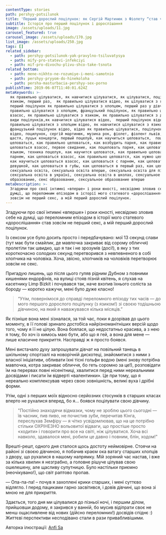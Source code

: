 ```yaml
---
contentType: stories
path: pershyy-potsilunok
title: 'Перший дорослий поцілунок: як Сергій Мартинюк з Фіолету “став чоловіком”'
subtitle: Історія про перший поцілунок і дорослішання
image: /assets/uploads/11.jpg
carousel_featured: true
carousel_image: /assets/uploads/170.jpg
list_image: /assets/uploads/250.jpg
tags: []
related_sidebar:
  - path: pershyy-potsilunok-yak-pravylno-tsiluvatysya
  - path: mify-pro-statevi-infekciyi
  - path: mif-pro-divochu-plivu-shco-take-tsnota
related_bottom:
  - path: mene-nikhto-ne-rozumiye-i-meni-samotnio
  - path: pershyy-pryyom-do-hinekoloha
  - path: persha-masturbacia-pershyy-sex-porno
publishTime: 2019-06-07T11:40:01.624Z
metaKeywords: >-
  як правильно цілуватися, як навчитися цілуватися, як цілуватися, поцілунок з
  язиком, перший раз,  як правильно цілуватися відео, як цілуватися з язиком,
  перший поцілунок як правильно цілуватися з хлопцем, перший раз у дівчини, як
  правильно цілуватися з хлопцем, французький поцілунок, як правильно цілуватися
  взасос, як правильно цілуватися з язиком, як правильно цілуватися з дівчиною,
  види поцілунків,як навчитися цілуватися відео,  перший поцілунок відео, як
  правильно цілуватися з хлопцем відео, як навчитися цілуватися з язиком,
  французький поцілунок відео, відео як правильно цілуватися, поцілунок з язиком
  відео, поцилунок, сергій мартинюк, музика рок, фіолет, фіолент львів, пісня
  щастя, луцьк концерти, первый поцелуй, как научиться целоваться,  поцелуй, как
  целоваться, как правильно целоваться, как возбудить парня, как правильно
  целоваться взасос, первое свидание, как поцеловать парня, как целоваться с
  языком, техника поцелуя, как научится целоватся, как правильно целоваться с
  парнем, как целоваться взасос, как правильно целоватся, как нужно целоваться,
  как научиться целоваться взасос, как целоваться с парнем, как целоваться с
  девушкой, как целоваться в губы, как целоваться в первый раз, как целуются,
  сексуальна освіта, сексуальна освіта вперше, сексуальна освіта для підлітків,
  сексуальна освіта в україні, сексуальна освіта в школах, сексуальное
  образование, секс образование, сексуальное образование вперше
metaDescription: >-
  Згадуючи про свої інтимні «вперше» і роки юності, несвідомо зловив себе на
  думці, що переломним епізодом в історії мого статевого «дорослішання» став
  зовсім не перший секс, а мій перший дорослий поцілунок.
---
```

Згадуючи про свої інтимні «вперше» і роки юності, несвідомо зловив себе на думці, що переломним епізодом в історії мого статевого «дорослішання» став зовсім не перший секс, а мій перший дорослий поцілунок. 

Із сексом усе було досить просто і передбачувано: мої 13 секунд слави (тут має бути смайлик, де мавпочка закриває від сорому обличчя) пролетіли так швидко, що я так і не зрозумів (досі!), в яку з тих короткочасно солодких секунд перетворився з невпевненого в собі хлопчика на чоловіка. Хоча, звісно, хлопчиків на чоловіків перетворює зовсім не секс. 

Пригадую лишень, що після цього гуляв рідним Дубном з повними кишенями ендорфінів, на вулиці стояв пізній квітень, я слухав на касетнику Limp Bizkit і почувався так, наче вхопив їхнього соліста за бороду — коротко кажучи, мені було дуже класно! 

> “Утім, повернімося до справді переломного епізоду тих часів — до мого першого дорослого поцілунку (з язиком!) зі своєю тодішньою дівчиною, на який я наважувався кілька місяців.” 

Як пізніше вона мені зізналася, за той час, поки я дозрівав до цього моменту, в її голові зринало достобіса найрізноманітніших версій щодо того, чому я її не цілую. Вона боялася, що недостатньо красива, а з нею я тому, бо хоч із кимось маю бути, або що я гей, а вона для мене — лише класичне прикриття. Насправді ж я просто боявся. 

Мені вистачало духу запрошувати дівчат на повільний танець в шкільному спортзалі на новорічній дискотеці, знайомитися з ними з власної ініціативи, обливати їхні тісні гольфи водою (мені знову потрібна мавпочка, котра закриває обличчя, бо геть соромно за це!), розповідати їм на перервах повні нісенітниці, хвалитися перед ними нереальними досвідами і писати їм відверті «валентинки». Це при тому, що я нереально комплексував через свою зовнішність, великі вуха і дрібні форми. 

Утім, одні з перших моїх відносно серйозних стосунків в старших класах вперто не рухалися вперед, бо я… боявся поцілувати свою дівчину. 

> "Постійно знаходячи відмазки, чому не зроблю цього сьогодні — їв часник, пив пиво, не почистив зуби, перечитав Кінга, переслухав Земфіру — я чітко усвідомлював, що на це потрібно стільки ОХРІНЕЗНО вольовитої відваги, що простіше просто «ходити» і говорити про все на світі, ніж цілуватися. Хоча всі навколо, здавалося мені, робили це давно і повним, блін, ходом!"

Врешті-решт, одного дня сталося щось достоту неймовірне. Стоячи на районі зі своєю дівчиною, я побачив краєм ока ватагу старших хлопців з двору, що рухалися в нашому напрямку. Мій зоряний час настав, і вже за кілька хвилин я незграбно, а головне рішуче цілував свою ошелешену, але щасливу супутницю. Було настільки приємно (неочікувано!), що світ раптово пропав. 

—  Опа-па-па! – почув я захоплені крики старших, і мені суттєво відлягло. І перед пациками гарно засвітився, і довів дівчині, що вона зі мною не для прикриття. 

Здається, того дня ми цілувалися до пізньої ночі, і першим ділом, прийшовши додому, я закрився у ванній, бо мусив відіпрати своє не менш ощасливлене від нових (дійсно переломних!) досвідів спіднє :) Життєві перспективи несподівано стали в рази привабливішими.

Авторка ілюстрації: [Anfi Sa](http://anfisa.love)

